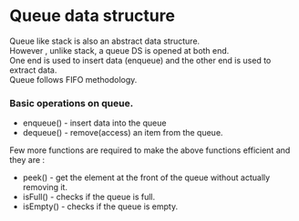 # Queue data structure

Queue like stack is also an abstract data structure.  
However , unlike stack, a queue DS is opened at both end.  
One end is used to insert data (enqueue) and the other end is used to extract data.  
Queue follows FIFO methodology.

### Basic operations on queue.

- enqueue() - insert data into the queue
- dequeue() - remove(access) an item from the queue.

Few more functions are required to make the above functions efficient and they are :  

- peek() - get the element at the front of the queue without actually removing it.
- isFull() - checks if the queue is full.
- isEmpty() - checks if the queue is empty.

